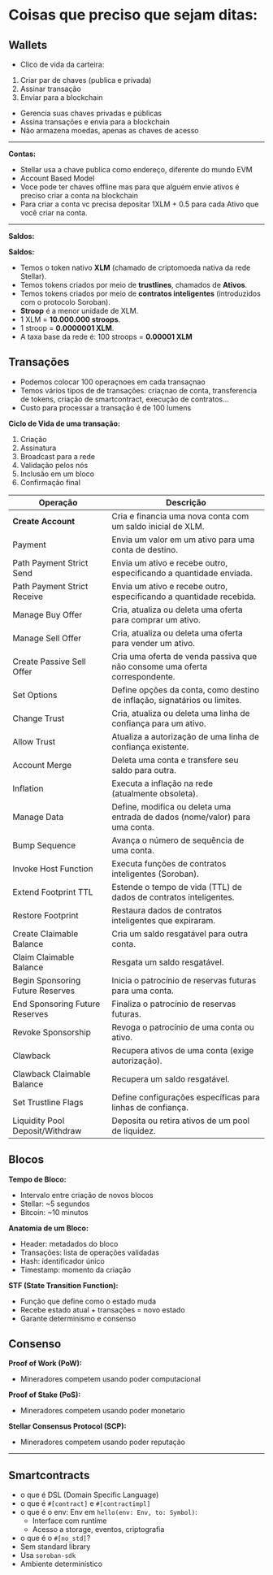 # Coisas que preciso que sejam ditas:

## Wallets

- Clico de vida da carteira:

1. Criar par de chaves (publica e privada)
2. Assinar transação
3. Enviar para a blockchain

- Gerencia suas chaves privadas e públicas
- Assina transações e envia para a blockchain
- Não armazena moedas, apenas as chaves de acesso

---

**Contas:**

- Stellar usa a chave publica como endereço, diferente do mundo EVM
- Account Based Model
- Voce pode ter chaves offline mas para que alguém envie ativos é preciso criar a conta na blockchain
- Para criar a conta vc precisa depositar 1XLM + 0.5 para cada Ativo que você criar na conta.

---

**Saldos:**

**Saldos:**

- Temos o token nativo **XLM** (chamado de criptomoeda nativa da rede Stellar).
- Temos tokens criados por meio de **trustlines**, chamados de **Ativos**.
- Temos tokens criados por meio de **contratos inteligentes** (introduzidos com o protocolo Soroban).
- **Stroop** é a menor unidade de XLM.
- 1 XLM = **10.000.000 stroops**.
- 1 stroop = **0.0000001 XLM**.
- A taxa base da rede é: 100 stroops = **0.00001 XLM**

## Transações

- Podemos colocar 100 operaçnoes em cada transaçnao
- Temos vários tipos de de transações: criaçnao de conta, transferencia de tokens, criação de smartcontract, execução de contratos...
- Custo para processar a transação é de 100 lumens

**Ciclo de Vida de uma transação:**

1. Criação
2. Assinatura
3. Broadcast para a rede
4. Validação pelos nós
5. Inclusão em um bloco
6. Confirmação final

| **Operação**                     | **Descrição**                                                                |
| -------------------------------- | ---------------------------------------------------------------------------- |
| **Create Account**               | Cria e financia uma nova conta com um saldo inicial de XLM.                  |
| Payment                          | Envia um valor em um ativo para uma conta de destino.                        |
| Path Payment Strict Send         | Envia um ativo e recebe outro, especificando a quantidade enviada.           |
| Path Payment Strict Receive      | Envia um ativo e recebe outro, especificando a quantidade recebida.          |
| Manage Buy Offer                 | Cria, atualiza ou deleta uma oferta para comprar um ativo.                   |
| Manage Sell Offer                | Cria, atualiza ou deleta uma oferta para vender um ativo.                    |
| Create Passive Sell Offer        | Cria uma oferta de venda passiva que não consome uma oferta correspondente.  |
| Set Options                      | Define opções da conta, como destino de inflação, signatários ou limites.    |
| Change Trust                     | Cria, atualiza ou deleta uma linha de confiança para um ativo.               |
| Allow Trust                      | Atualiza a autorização de uma linha de confiança existente.                  |
| Account Merge                    | Deleta uma conta e transfere seu saldo para outra.                           |
| Inflation                        | Executa a inflação na rede (atualmente obsoleta).                            |
| Manage Data                      | Define, modifica ou deleta uma entrada de dados (nome/valor) para uma conta. |
| Bump Sequence                    | Avança o número de sequência de uma conta.                                   |
| Invoke Host Function             | Executa funções de contratos inteligentes (Soroban).                         |
| Extend Footprint TTL             | Estende o tempo de vida (TTL) de dados de contratos inteligentes.            |
| Restore Footprint                | Restaura dados de contratos inteligentes que expiraram.                      |
| Create Claimable Balance         | Cria um saldo resgatável para outra conta.                                   |
| Claim Claimable Balance          | Resgata um saldo resgatável.                                                 |
| Begin Sponsoring Future Reserves | Inicia o patrocínio de reservas futuras para uma conta.                      |
| End Sponsoring Future Reserves   | Finaliza o patrocínio de reservas futuras.                                   |
| Revoke Sponsorship               | Revoga o patrocínio de uma conta ou ativo.                                   |
| Clawback                         | Recupera ativos de uma conta (exige autorização).                            |
| Clawback Claimable Balance       | Recupera um saldo resgatável.                                                |
| Set Trustline Flags              | Define configurações específicas para linhas de confiança.                   |
| Liquidity Pool Deposit/Withdraw  | Deposita ou retira ativos de um pool de liquidez.                            |

## Blocos

**Tempo de Bloco:**

- Intervalo entre criação de novos blocos
- Stellar: ~5 segundos
- Bitcoin: ~10 minutos

**Anatomia de um Bloco:**

- Header: metadados do bloco
- Transações: lista de operações validadas
- Hash: identificador único
- Timestamp: momento da criação

**STF (State Transition Function):**

- Função que define como o estado muda
- Recebe estado atual + transações = novo estado
- Garante determinismo e consenso

## Consenso

**Proof of Work (PoW):**

- Mineradores competem usando poder computacional

**Proof of Stake (PoS):**

- Mineradores competem usando poder monetario

**Stellar Consensus Protocol (SCP):**

- Mineradores competem usando poder reputação

---

## Smartcontracts

- o que é DSL (Domain Specific Language)
- o que é `#[contract]` e `#[contractimpl]`
- o que é o env: Env em `hello(env: Env, to: Symbol)`:
  - Interface com runtime
  - Acesso a storage, eventos, criptografia
- o que é o `#[no_std]`?
- Sem standard library
- Usa `soroban-sdk`
- Ambiente determinístico

